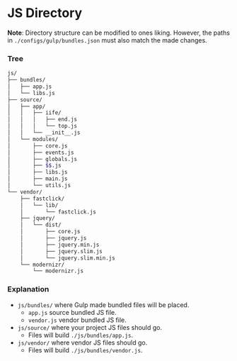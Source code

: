 # JS Directory

**Note**: Directory structure can be modified to ones liking. However, the paths in `./configs/gulp/bundles.json` must also match the made changes.

### Tree

```bash
js/
├── bundles/
│   ├── app.js
│   └── libs.js
├── source/
│   ├── app/
│   │   ├── iife/
│   │   │   ├── end.js
│   │   │   └── top.js
│   │   └── __init__.js
│   └── modules/
│       ├── core.js
│       ├── events.js
│       ├── globals.js
│       ├── $$.js
│       ├── libs.js
│       ├── main.js
│       └── utils.js
└── vendor/
	├── fastclick/
	│   └── lib/
	│       └── fastclick.js
	├── jquery/
	│   └── dist/
	│       ├── core.js
	│       ├── jquery.js
	│       ├── jquery.min.js
	│       ├── jquery.slim.js
	│       └── jquery.slim.min.js
	└── modernizr/
		└── modernizr.js
```

### Explanation

- `js/bundles/` where Gulp made bundled files will be placed.
	- `app.js` source bundled JS file.
	- `vendor.js` vendor bundled JS file.
- `js/source/` where your project JS files should go.
	- Files will build `./js/bundles/app.js`.
- `js/vendor/` where vendor JS files should go.
	- Files will build `./js/bundles/vendor.js`.
